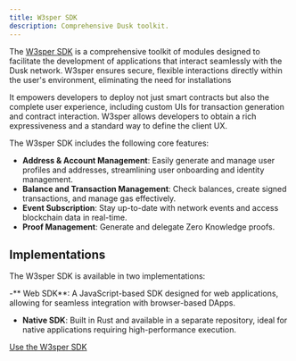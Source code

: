 ```yaml
---
title: W3sper SDK
description: Comprehensive Dusk toolkit.
---
```


The  <a href="https://github.com/dusk-network/rusk/tree/master/w3sper.js" target="_blank">W3sper SDK</a> is a comprehensive toolkit of modules designed to facilitate the development of applications that interact seamlessly with the Dusk network.  W3sper ensures secure, flexible interactions directly within the user's environment, eliminating the need for installations

It empowers developers to deploy not just smart contracts but also the complete user experience, including custom UIs for transaction generation and contract interaction. W3sper allows developers to obtain a rich expressiveness and a standard way to define the client UX.

The W3sper SDK includes the following core features:

- **Address & Account Management**: Easily generate and manage user profiles and addresses, streamlining user onboarding and identity management.
- **Balance and Transaction Management**: Check balances, create signed transactions, and manage gas effectively.
- **Event Subscription**: Stay up-to-date with network events and access blockchain data in real-time.
- **Proof Management**: Generate and delegate Zero Knowledge proofs.


## Implementations

The W3sper SDK is available in two implementations:

-** Web SDK**: A JavaScript-based SDK designed for web applications, allowing for seamless integration with browser-based DApps.
- **Native SDK**: Built in Rust and available in a separate repository, ideal for native applications requiring high-performance execution.

<a href="https://github.com/dusk-network/rusk/tree/master/w3sper.js" target="_blank">Use the W3sper SDK</a>

